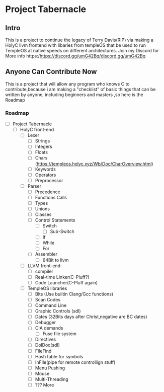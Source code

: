 # Project Tabernacle
## Intro
This is a project to continue the legacy of Terry Davis(RIP) via  making a HolyC llvm frontend with libaries from templeOS that be used to run TempleOS at native speeds on different architectures. Join my Discord for More info
https:/https://discord.gg/umG42Bq/discord.gg/umG42Bq
##  Anyone Can Contribute Now
This is a project that will allow any program who knows C to contribute,because i am making a "checklist" of basic things that can be written by anyone, including beginners and masters  ,so here is the Roadmap
### Roadmap

 - [ ] Project Tabernacle
	 - [ ] HolyC front-end
		 - [ ] Lexer 
			 - [ ] Strings
			 - [ ] Integers
			 - [ ]  Floats
			 - [ ] Chars (https://templeos.holyc.xyz/Wb/Doc/CharOverview.html)
			 - [ ] Keywords
			 - [ ] Operators
			 - [ ] Preprocessor
		 - [ ]  Parser
			 - [ ] Precedence
			 - [ ] Functions Calls
			 - [ ] Types
			 - [ ] Unions
			 - [ ] Classes
			 - [ ] Control Statements
				 - [ ] Switch
					 - [ ] Sub-Switch
				 - [ ] If
				 - [ ] While
				 - [ ] For
			 - [ ] Assembler 
				 - [ ] 64Bit to llvm
		 - [ ]  LLVM front-end
			 - [ ]  compiler
			 - [ ] Real-time Linker(C-Pluff?)
			 - [ ] Code Launcher(C-Pluff again)
		 - [ ] TempleOS libraries
			 - [ ] Bits (Use builtin Clang/Gcc functions)
			 - [ ] Scan Codes
			 - [ ] Command Line
			 - [ ] Graphic Controls (sdl)
			 - [ ] Dates (32Bits days after Christ,negative are BC dates)
			 - [ ]  Debugger
			 - [ ] CIA demands
				 - [ ] Fuse file system
			 - [ ] Directives
			 - [ ] DolDoc(sdl)
			 - [ ] FileFind
			 - [ ] Hash table for symbols
			 - [ ] InFIle(pipe for remote controllign stuff)
			 - [ ] Menu Pushing
			 - [ ] Mouse
			 - [ ] Multi-Threading
			 - [ ] ??? More
